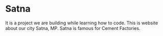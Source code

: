 # Satna

It is a project we are building while learning how to code.
This is website about our city Satna, MP.
Satna is famous for Cement Factories.
